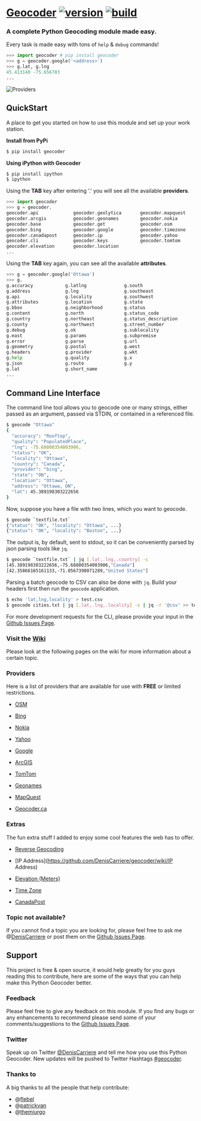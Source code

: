 # [Geocoder](https://github.com/DenisCarriere/geocoder) [![version](https://badge.fury.io/py/geocoder.png)](http://badge.fury.io/py/geocoder) [![build](https://travis-ci.org/DenisCarriere/geocoder.png?branch=master)](https://travis-ci.org/DenisCarriere/geocoder)

### A complete Python Geocoding module made easy.

Every task is made easy with tons of ``help`` & ``debug`` commands!

```python
>>> import geocoder # pip install geocoder
>>> g = geocoder.google('<address>')
>>> g.lat, g.lng
45.413140 -75.656703
...
```

![Providers](https://pbs.twimg.com/media/Bqi8kThCUAAboo0.png)

## QuickStart

A place to get you started on how to use this module and set up your work station.

**Install from PyPi**
```bash
$ pip install geocoder
```

**Using iPython with Geocoder**
```bash
$ pip install ipython
$ ipython
```

Using the **TAB** key after entering '.' you will see all the available **providers**.

```python
>>> import geocoder
>>> g = geocoder.
geocoder.api             geocoder.geolytica       geocoder.mapquest
geocoder.arcgis          geocoder.geonames        geocoder.nokia
geocoder.base            geocoder.get             geocoder.osm
geocoder.bing            geocoder.google          geocoder.timezone
geocoder.canadapost      geocoder.ip              geocoder.yahoo
geocoder.cli             geocoder.keys            geocoder.tomtom
geocoder.elevation       geocoder.location 
...       
```

Using the **TAB** key again, you can see all the available **attributes**.

```python
>>> g = geocoder.google('Ottawa')
>>> g.
g.accuracy            g.latlng              g.south
g.address             g.lng                 g.southeast
g.api                 g.locality            g.southwest
g.attributes          g.location            g.state
g.bbox                g.neighborhood        g.status
g.content             g.north               g.status_code
g.country             g.northeast           g.status_description
g.county              g.northwest           g.street_number
g.debug               g.ok                  g.sublocality
g.east                g.params              g.subpremise
g.error               g.parse               g.url
g.geometry            g.postal              g.west
g.headers             g.provider            g.wkt
g.help                g.quality             g.x
g.json                g.route               g.y
g.lat                 g.short_name
...    
```

## Command Line Interface

The command line tool allows you to geocode one or many strings, either
passed as an argument, passed via STDIN, or contained in a referenced file.

```bash
$ geocode "Ottawa"
{
  "accuracy": "Rooftop",
  "quality": "PopulatedPlace",
  "lng": -75.68800354003906,
  "status": "OK",
  "locality": "Ottawa",
  "country": "Canada",
  "provider": "bing",
  "state": "ON",
  "location": "Ottawa",
  "address": "Ottawa, ON",
  "lat": 45.389198303222656
}
```

Now, suppose you have a file with two lines, which you want to geocode.

```bash
$ geocode `textfile.txt`
{"status": "OK", "locality": "Ottawa", ...}
{"status": "OK", "locality": "Boston", ...}
```

The output is, by default, sent to stdout, so it can be conveniently parsed
by json parsing tools like `jq`.

```bash
$ geocode `textfile.txt` | jq [.lat,.lng,.country] -c
[45.389198303222656,-75.68800354003906,"Canada"]
[42.35866165161133,-71.0567398071289,"United States"]
```

Parsing a batch geocode to CSV can also be done with `jq`. Build your headers first then run the `geocode` application.

```bash
$ echo 'lat,lng,locality' > test.csv
$ geocode cities.txt | jq [.lat,.lng,.locality] -c | jq -r '@csv' >> test.csv
```

For more development requests for the CLI, please provide your input in the [Github Issues Page](https://github.com/DenisCarriere/geocoder/issues).

### Visit the [Wiki](https://github.com/DenisCarriere/geocoder/wiki/)

Please look at the following pages on the wiki for more information about a certain topic.

### Providers
Here is a list of providers that are available for use with **FREE** or limited restrictions.

- [OSM](https://github.com/DenisCarriere/geocoder/wiki/OSM)

- [Bing](https://github.com/DenisCarriere/geocoder/wiki/Bing)

- [Nokia](https://github.com/DenisCarriere/geocoder/wiki/Nokia)

- [Yahoo](https://github.com/DenisCarriere/geocoder/wiki/Yahoo)

- [Google](https://github.com/DenisCarriere/geocoder/wiki/Google)

- [ArcGIS](https://github.com/DenisCarriere/geocoder/wiki/ArcGIS)

- [TomTom](https://github.com/DenisCarriere/geocoder/wiki/TomTom)

- [Geonames](https://github.com/DenisCarriere/geocoder/wiki/Geonames)

- [MapQuest](https://github.com/DenisCarriere/geocoder/wiki/MapQuest)

- [Geocoder.ca](https://github.com/DenisCarriere/geocoder/wiki/Geocoder.ca)

### Extras

The fun extra stuff I added to enjoy some cool features the web has to offer.

- [Reverse Geocoding](https://github.com/DenisCarriere/geocoder/wiki/Reverse)

- [IP Address](https://github.com/DenisCarriere/geocoder/wiki/IP Address)

- [Elevation (Meters)](https://github.com/DenisCarriere/geocoder/wiki/Elevation)

- [Time Zone](https://github.com/DenisCarriere/geocoder/wiki/TimeZone)

- [CanadaPost](https://github.com/DenisCarriere/geocoder/wiki/CanadaPost)


### Topic not available?

If you cannot find a topic you are looking for, please feel free to ask me @[DenisCarriere](https://github.com/DenisCarriere) or post them on the [Github Issues Page](https://github.com/DenisCarriere/geocoder/issues).

## Support

This project is free & open source, it would help greatly for you guys reading this to contribute, here are some of the ways that you can help make this Python Geocoder better.

### Feedback

Please feel free to give any feedback on this module. If you find any bugs or any enhancements to recommend please send some of your comments/suggestions to the [Github Issues Page](https://github.com/DenisCarriere/geocoder/issues).

### Twitter

Speak up on Twitter [@DenisCarriere](https://twitter.com/DenisCarriere) and tell me how you use this Python Geocoder. New updates will be pushed to Twitter Hashtags [#geocoder](https://twitter.com/search?q=%23geocoder).

### Thanks to

A big thanks to all the people that help contribute: 

* @[flebel](https://github.com/flebel)
* @[patrickyan](https://github.com/patrickyan)
* @[themiurgo](https://github.com/themiurgo)
